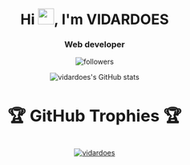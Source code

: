 <h1 align="center">Hi <img src="https://raw.githubusercontent.com/MartinHeinz/MartinHeinz/master/wave.gif" height="32" />, I'm VIDARDOES </h1>

<h3 align="center">Web developer </h3>
<div    align="center">

![followers](https://img.shields.io/github/followers/vidardoes?style=social) 


 
![vidardoes's GitHub stats](https://github-readme-stats.vercel.app/api?username=vidardoes&theme=tokyonight&show_icons=true)


</div>


<div align="center">

# <center><h3> 🏆 GitHub Trophies 🏆 </h3></center>

<a href="https://github.com/ryo-ma/github-profile-trophy">
<img src="https://github-profile-trophy.vercel.app/?username=vidardoes&theme=darkhub&no-bg=false&margin-w=15&margin-h=15&row=2&column=3&no-frame=false&rank=SECRET,SSS,SS,S,AAA,AA,A,B,C,UNKNOWN" alt="vidardoes" /></a></div>


